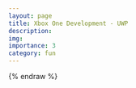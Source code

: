```yaml
---
layout: page
title: Xbox One Development - UWP
description: 
img: 
importance: 3
category: fun
---
```




{% endraw %}
